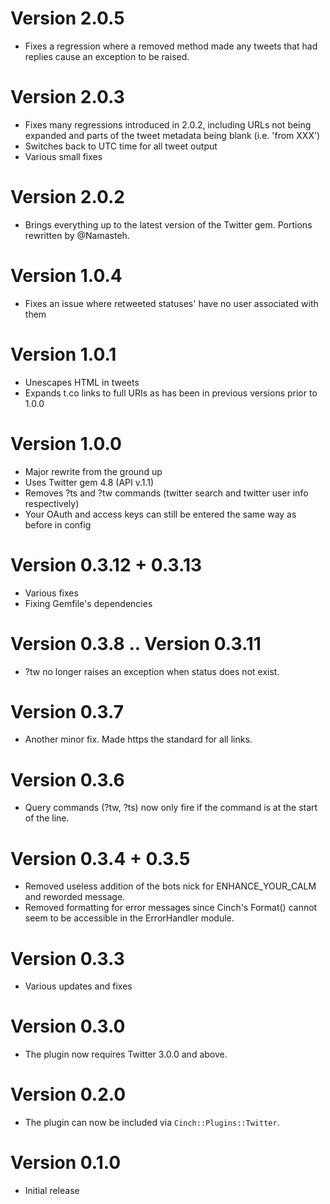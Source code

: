 # Version 2.0.5
  * Fixes a regression where a removed method made any tweets that had replies cause an exception to be raised.

# Version 2.0.3
  * Fixes many regressions introduced in 2.0.2, including URLs not being expanded and parts of the tweet metadata being blank (i.e. 'from XXX')
  * Switches back to UTC time for all tweet output
  * Various small fixes

# Version 2.0.2
  * Brings everything up to the latest version of the Twitter gem. Portions rewritten by @Namasteh.

# Version 1.0.4
  * Fixes an issue where retweeted statuses' have no user associated with them

# Version 1.0.1
  * Unescapes HTML in tweets
  * Expands t.co links to full URIs as has been in previous versions prior to 1.0.0

# Version 1.0.0
  * Major rewrite from the ground up
  * Uses Twitter gem 4.8 (API v.1.1)
  * Removes ?ts and ?tw commands (twitter search and twitter user info respectively)
  * Your OAuth and access keys can still be entered the same way as before in config

# Version 0.3.12 + 0.3.13
  * Various fixes
  * Fixing Gemfile's dependencies

# Version 0.3.8 .. Version 0.3.11
  * ?tw <nick> no longer raises an exception when status does not exist.

# Version 0.3.7
  * Another minor fix. Made https the standard for all links.

# Version 0.3.6
  * Query commands (?tw, ?ts) now only fire if the command is at the start of the line.

# Version 0.3.4 + 0.3.5
  * Removed useless addition of the bots nick for ENHANCE_YOUR_CALM and reworded message.
  * Removed formatting for error messages since Cinch's Format() cannot seem to be accessible in the ErrorHandler module.

# Version 0.3.3
  * Various updates and fixes

# Version 0.3.0
  * The plugin now requires Twitter 3.0.0 and above.

# Version 0.2.0
  * The plugin can now be included via `Cinch::Plugins::Twitter`.

# Version 0.1.0
  * Initial release
